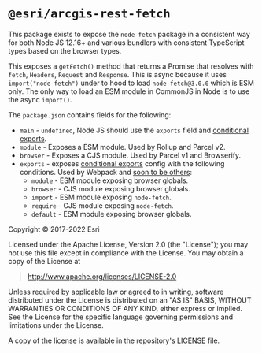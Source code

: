 # `@esri/arcgis-rest-fetch`

This package exists to expose the `node-fetch` package in a consistent way for both Node JS 12.16+ and various bundlers with consistent TypeScript types based on the browser types.

This exposes a `getFetch()` method that returns a Promise that resolves with `fetch`, `Headers`, `Request` and `Response`. This is async because it uses `import("node-fetch")` under to hood to load `node-fetch@3.0.0` which is ESM only. The only way to load an ESM module in CommonJS in Node is to use the async `import()`.

The `package.json` contains fields for the following:

- `main` - `undefined`, Node JS should use the `exports` field and [conditional exports](https://nodejs.org/api/packages.html#packages_conditional_exports).
- `module` - Exposes a ESM module. Used by Rollup and Parcel v2.
- `browser` - Exposes a CJS module. Used by Parcel v1 and Browserify.
- `exports` - exposes [conditional exports](https://nodejs.org/api/packages.html#packages_conditional_exports) config with the following conditions. Used by Webpack and [soon to be others](https://github.com/parcel-bundler/parcel/issues/4155#issuecomment-756457121):
  - `module` - ESM module exposing browser globals.
  - `browser` - CJS module exposing browser globals.
  - `import` - ESM module exposing `node-fetch`.
  - `require` - CJS module exposing `node-fetch`.
  - `default` - ESM module exposing browser globals.

Copyright &copy; 2017-2022 Esri

Licensed under the Apache License, Version 2.0 (the "License");
you may not use this file except in compliance with the License.
You may obtain a copy of the License at

> http://www.apache.org/licenses/LICENSE-2.0

Unless required by applicable law or agreed to in writing, software
distributed under the License is distributed on an "AS IS" BASIS,
WITHOUT WARRANTIES OR CONDITIONS OF ANY KIND, either express or implied.
See the License for the specific language governing permissions and
limitations under the License.

A copy of the license is available in the repository's [LICENSE](../../LICENSE) file.
